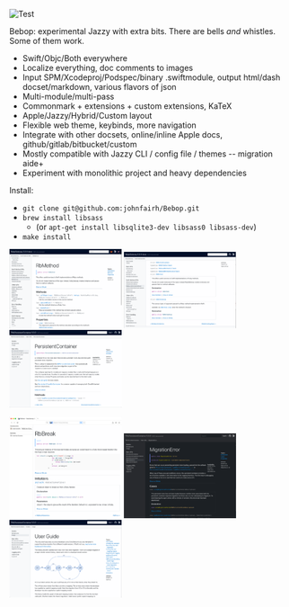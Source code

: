 ![Test](https://github.com/johnfairh/Bebop/workflows/Test/badge.svg)

Bebop: experimental Jazzy with extra bits.  There are bells _and_ whistles.  Some of them work.
* Swift/Objc/Both everywhere
* Localize everything, doc comments to images
* Input SPM/Xcodeproj/Podspec/binary .swiftmodule, output html/dash docset/markdown, various flavors of json
* Multi-module/multi-pass
* Commonmark + extensions + custom extensions, KaTeX
* Apple/Jazzy/Hybrid/Custom layout 
* Flexible web theme, keybinds, more navigation
* Integrate with other docsets, online/inline Apple docs, github/gitlab/bitbucket/custom
* Mostly compatible with Jazzy CLI / config file / themes -- migration aide+
* Experiment with monolithic project and heavy dependencies

Install:
* `git clone git@github.com:johnfairh/Bebop.git`
* `brew install libsass`
    * (or `apt-get install libsqlite3-dev libsass0 libsass-dev`)
* `make install`


[<img src="images/example-separate.png" width="200" title="child-item-style=separate, close to apple.com style">](images/example-separate.png) <img src="images/example-nested.png" width="200" title="trad jazzy nested style"> <img src="images/example-objc.png" width="200" title="objc/swift mode">

<img src="images/example-dash.png" width="200" title="dash docset"> <img src="images/example-dark.png" width="200" title="dark mode"> <img src="images/example-guide.png" width="200" title="guide presentation">
